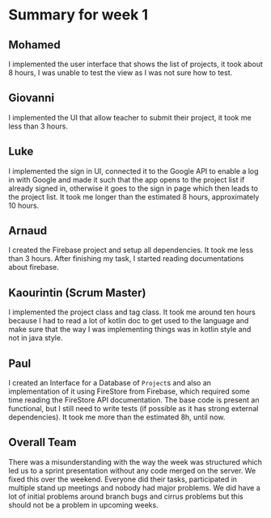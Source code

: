 # Summary for week 1

## Mohamed
I implemented the user interface that shows the list of projects, it took about 8 hours, I was unable to test the view as I was not sure how to test.

## Giovanni
I implemented the UI that allow teacher to submit their project, it took me less than 3 hours.

## Luke
I implemented the sign in UI, connected it to the Google API to enable a log in with Google and made it such that the app opens to the project list if already signed in, otherwise it goes to the sign in page which then leads to the project list. It took me longer than the estimated 8 hours, approximately 10 hours.

## Arnaud
I created the Firebase project and setup all dependencies. It took me less than 3 hours. After finishing my task, I started reading documentations about firebase.

## Kaourintin (Scrum Master)
I implemented the project class and tag class. It took me around ten hours because I had to read a lot of kotlin doc to get used to the language and make sure that the way I was implementing things was in kotlin style and not in java style.
## Paul
I created an Interface for a Database of `Project`s and also an implementation of it using FireStore from Firebase, which required some time reading the FireStore API documentation. The base code is present an functional, but I still need to write tests (if possible as it has strong external dependencies). It took me more than the estimated 8h, until now.

## Overall Team
There was a misunderstanding with the way the week was structured which led us to a sprint presentation without any code merged on the server. We fixed this over the weekend. Everyone did their tasks, participated in multiple stand up meetings and nobody had major problems. We did have a lot of initial problems around branch bugs and cirrus problems but this should not be a problem in upcoming weeks.
